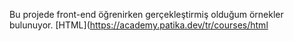 Bu projede front-end öğrenirken gerçekleştirmiş olduğum örnekler bulunuyor. [HTML](https://academy.patika.dev/tr/courses/html
